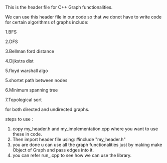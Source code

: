 This is the header file for C++ Graph functionalities.

We can use this header file in our code so that we donot have to write code for certain algorithms of graphs include:

  1.BFS
  
  2.DFS
  
  3.Bellman ford distance
  
  4.Dijkstra dist
  
  5.floyd warshall algo
  
  5.shortet path between nodes
  
  6.Minimum spanning tree
  
  7.Topological sort

for both directed and undirected graphs.

steps to use :

1. copy my_header.h and my_implementation.cpp where you want to use these in code. 
2. Then import header file using: 
        #include "my_header.h"
3. you are done u can use all the graph functionalities just by making make Object of Graph 
    and pass edges into it.
4. you can refer run_.cpp to see how we can use the library.

